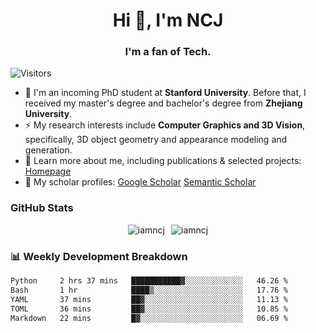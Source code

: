 <h1 align="center">Hi 👋, I'm NCJ</h1>
<h3 align="center">I'm a fan of Tech.</h3>

![Visitors](https://visitor-badge.laobi.icu/badge?page_id=iamNCJ)

- 🌱 I'm an incoming PhD student at **Stanford University**. Before that, I received my master's degree and bachelor's degree from **Zhejiang University**.
- ⚡ My research interests include **Computer Graphics and 3D Vision**, specifically, 3D object geometry and appearance modeling and generation.
- 🚀 Learn more about me, including publications & selected projects: [Homepage](https://www.chong-zeng.com)
- 📖 My scholar profiles: [Google Scholar](https://scholar.google.com/citations?user=4dID7zIAAAAJ) [Semantic Scholar](https://www.semanticscholar.org/author/Chong-Zeng/2223946708)

</p>

<h3 align="left">GitHub Stats</h3>

<div style="display: flex; gap: 10px; justify-content: center; align-items: center;">
  <img src="https://github-readme-stats.vercel.app/api?username=iamncj&show_icons=true&locale=en" alt="iamncj" />
  <img src="https://github-readme-streak-stats-omega-eight.vercel.app/?user=iamncj&card_width=467" alt="iamncj" />
</div>

<h3 align="left">📊 Weekly Development Breakdown</h3>

<!--START_SECTION:waka-->

```txt
Python     2 hrs 37 mins   ███████████▓░░░░░░░░░░░░░   46.26 %
Bash       1 hr            ████▒░░░░░░░░░░░░░░░░░░░░   17.76 %
YAML       37 mins         ██▓░░░░░░░░░░░░░░░░░░░░░░   11.13 %
TOML       36 mins         ██▓░░░░░░░░░░░░░░░░░░░░░░   10.85 %
Markdown   22 mins         █▓░░░░░░░░░░░░░░░░░░░░░░░   06.69 %
```

<!--END_SECTION:waka-->
